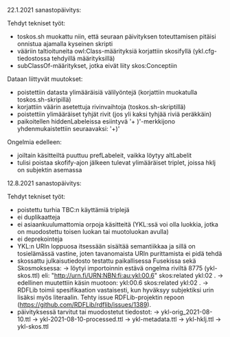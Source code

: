 22.1.2021 sanastopäivitys:

Tehdyt tekniset työt:
- toskos.sh muokattu niin, että seuraan päivityksen toteuttamisen pitäisi onnistua ajamalla kyseinen skripti
- vääriin taltioituneita owl:Class-määrityksiä korjattiin skosifyllä (ykl.cfg-tiedostossa tehdyillä määrityksillä)
- subClassOf-määritykset, jotka eivät liity skos:Conceptiin

Dataan liittyvät muutokset:
- poistettiin datasta ylimääräisiä välilyöntejä (korjattiin muokatulla toskos.sh-skripillä)
- korjattiin väärin asetettuja rivinvaihtoja (toskos.sh-skriptillä)
- poistettiin ylimääräiset tyhjät rivit (jos yli kaksi tyhjää riviä peräkkäin)
- paikoitellen hiddenLabeleissa esiintyvä '+ )'-merkkijono yhdenmukaistettiin seuraavaksi: '+)'

Ongelmia edelleen:
- joiltain käsitteiltä puuttuu prefLabeleit, vaikka löytyy altLabelit
- tulisi poistaa skofify-ajon jälkeen tulevat ylimääräiset triplet, joissa hklj on subjektin asemassa


12.8.2021 sanastopäivitys:

Tehdyt tekniset työt:

- poistettu turhia TBC:n käyttämiä triplejä
- ei duplikaatteja
- ei asiaankuulumattomia orpoja käsitteitä (YKL:ssä voi olla luokkia, jotka on muodostettu toisen luokan tai muotoluokan avulla)
- ei deprekointeja
- YKL:n URIn loppuosa itsessään sisältää semantiikkaa ja sillä on tosielämässä vastine, joten tavanomaista URIn purittamista ei pidä tehdä
- skossattu julkaisutiedosto testattu paikallisessa Fusekissa sekä Skosmoksessa:
-> löytyi importoinnin estävä ongelma riviltä 8775 (ykl-skos.ttl) eli: "<http://urn.fi/URN:NBN:fi:au:ykl:00.6>" skos:related ykl:02 .
-> edellinen muutettiin käsin muotoon: ykl:00.6 skos:related ykl:02 .
-> RDFLib toimii spesifikaation vastaisesti, kun hyväksyy subjektiksi urin lisäksi myös literaalin. Tehty issue RDFLib-projektin repoon (https://github.com/RDFLib/rdflib/issues/1389).
- päivityksessä tarvitut tai muodostetut tiedostot:
-> ykl-orig_2021-08-10.ttl
-> ykl-2021-08-10-processed.ttl
-> ykl-metadata.ttl
-> ykl-hklj.ttl
-> ykl-skos.ttl
